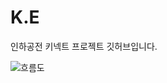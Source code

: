 # K.E

인하공전 키넥트 프로젝트 깃허브입니다.

![흐름도](https://github.com/Ddongdun/K.E/assets/49547459/6f80d090-5aa4-4264-b5ce-e4d8c807e4eb)
